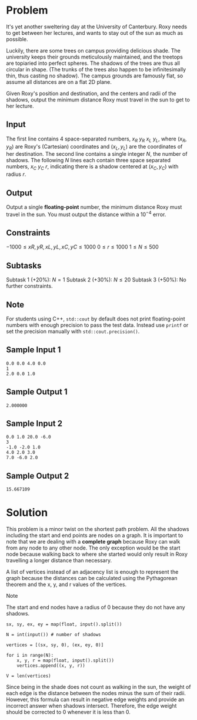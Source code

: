 # Problem

It's yet another sweltering day at the University of Canterbury. Roxy needs to get between her lectures, and wants to stay out of the sun as much as possible.

Luckily, there are some trees on campus providing delicious shade. The university keeps their grounds meticulously maintained, and the treetops are topiaried into perfect spheres. The shadows of the trees are thus all circular in shape. (The trunks of the trees also happen to be infinitesimally thin, thus casting no shadow). The campus grounds are famously flat, so assume all distances are on a flat 2D plane.

Given Roxy's position and destination, and the centers and radii of the shadows, output the minimum distance Roxy must travel in the sun to get to her lecture.

## Input
The first line contains 4 space-separated numbers, $x_R$ $y_R$ $x_L$ $y_L$, where $(x_R,y_R)$ are Roxy's (Cartesian) coordinates and $(x_L,y_L)$ are the coordinates of her destination. The second line contains a single integer $N$, the number of shadows. The following $N$ lines each contain three space separated numbers, $x_C$ $y_C$ $r$, indicating there is a shadow centered at $(x_C,y_C)$ with radius $r$.

## Output
Output a single **floating-point** number, the minimum distance Roxy must travel in the sun. You must output the distance within a $10^{−4}$ error.

## Constraints
$−1000\le xR,yR,xL,yL,xC,yC\le 1000$
$0\le r\le 1000$
$1\le N\le 500$
## Subtasks
Subtask 1 (+20%): $N=1$
Subtask 2 (+30%): $N\le 20$
Subtask 3 (+50%): No further constraints.
## Note
For students using C++, `std::cout` by default does not print floating-point numbers with enough precision to pass the test data. Instead use `printf` or set the precision manually with `std::cout.precision()`.

## Sample Input 1
```
0.0 0.0 4.0 0.0
1
2.0 0.0 1.0
```
## Sample Output 1
```
2.000000
```
 
## Sample Input 2
```
0.0 1.0 20.0 -6.0
3
-1.0 -2.0 1.0
4.0 2.0 3.0
7.0 -6.0 2.0
```
## Sample Output 2
```
15.667109
```

# Solution

This problem is a minor twist on the shortest path problem. All the shadows including the start and end points are nodes on a graph. It is important to note that we are dealing with a **complete graph** because Roxy can walk from any node to any other node. The only exception would be the start node because walking back to where she started would only result in Roxy travelling a longer distance than necessary.

A list of vertices instead of an adjacency list is enough to represent the graph because the distances can be calculated using the Pythagorean theorem and the x, y, and r values of the vertices.

> [!NOTE]
> The start and end nodes have a radius of 0 because they do not have any shadows.

```
sx, sy, ex, ey = map(float, input().split())

N = int(input()) # number of shadows

vertices = [(sx, sy, 0), (ex, ey, 0)]

for i in range(N):
    x, y, r = map(float, input().split())
    vertices.append((x, y, r))

V = len(vertices)
```

Since being in the shade does not count as walking in the sun, the weight of each edge is the distance between the nodes minus the sum of their radii. However, this formula can result in negative edge weights and provide an incorrect answer when shadows intersect. Therefore, the edge weight should be corrected to 0 whenever it is less than 0.